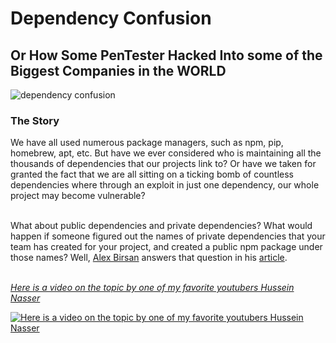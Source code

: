 # Dependency Confusion
## Or How Some PenTester Hacked Into some of the Biggest Companies in the WORLD

![dependency confusion](https://www.zdnet.com/a/img/resize/10ad3492e018e8d44192244a632a9f8758e504f2/2021/02/09/a9a2f23d-b603-45ef-b69d-7e98593f11e6/dependency-confusion.png?fit=bounds&auto=webp)

### The Story

We have all used numerous package managers, such as npm, pip, homebrew, apt, etc.
But have we ever considered who is maintaining all the thousands of dependencies that our projects link to? Or have we taken for granted the fact that we are all sitting on a ticking bomb of countless dependencies where through an exploit in just one dependency, our whole project may become vulnerable?

<br/>
What about public dependencies and private dependencies? What would happen if someone figured out the names of private dependencies that your team has created for your project, and created a public npm package under those names? Well, <a href="https://twitter.com/alxbrsn">Alex Birsan</a> answers that question in his <a href="https://medium.com/@alex.birsan/dependency-confusion-4a5d60fec610">article</a>.

<br/>
<br/>

[_Here is a video on the topic by one of my favorite youtubers Hussein Nasser_](https://www.youtube.com/watch?v=43g3PF-e4ik)

[![_Here is a video on the topic by one of my favorite youtubers Hussein Nasser_](https://img.youtube.com/vi/43g3PF-e4ik/0.jpg)](https://www.youtube.com/watch?v=43g3PF-e4ik)